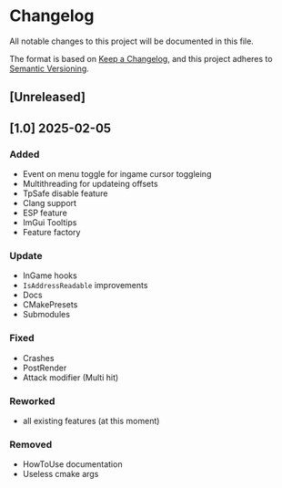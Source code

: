 # Changelog

All notable changes to this project will be documented in this file.

The format is based on [Keep a Changelog](https://keepachangelog.com/en/1.1.0/),
and this project adheres to [Semantic Versioning](https://semver.org/spec/v2.0.0.html).

## [Unreleased]

## [1.0] 2025-02-05 

### Added

- Event on menu toggle for ingame cursor toggleing
- Multithreading for updateing offsets
- TpSafe disable feature
- Clang support
- ESP feature
- ImGui Tooltips 
- Feature factory


### Update

- InGame hooks
- `IsAddressReadable` improvements
- Docs
- CMakePresets
- Submodules

### Fixed

- Crashes
- PostRender
- Attack modifier (Multi hit)

### Reworked

- all existing features (at this moment) 


### Removed

- HowToUse documentation
- Useless cmake args
